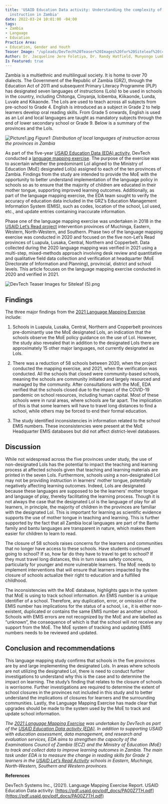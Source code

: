 ```yaml
---
title: 'USAID Education Data activity: Understanding the complexity of language of
  instruction in Zambia'
date: 2022-03-24 10:01:00 -04:00
tags:
- Zambia
- Language
- Education
Practice Area:
- Education, Gender and Youth
Teaser Image: "/uploads/DevTech%20Teaser%20Images%20for%20Siteleaf%20(4).png"
Author: Dr. Jacqueline Jere Folotiya, Dr. Randy Hatfield, Munyongo Lumba
Is Featured: true
---
```


Zambia is a multiethnic and multilingual society. It is home to over 70 dialects. The Government of the Republic of Zambia (GRZ), through the Education Act of 2011 and subsequent Primary Literacy Programme (PLP) has designated seven languages of instructions (LoIs) to be used in schools in the country, including Chitonga, Cinyanja, Icibemba, Kiikaonde, Lunda, Luvale and Kikaonde. The LoIs are used to teach across all subjects from pre-school to Grade 4. English is introduced as a subject in Grade 2 to help learners develop oral reading skills. From Grade 5 onwards, English is used as an LoI and local languages are taught as mandatory subjects through the end of lower secondary school or Grade 9. Below is a summary of the provinces and the LoIs. 

![Picture1.jpg](/uploads/Picture1.jpg)
*Figure1: Distribution of local languages of instruction across the provinces in Zambia*

As part of the five-year [USAID Education Data (EDA) activity](https://devtechsys.com/projects/Education-Data-Activity/), DevTech conducted a [language mapping exercise](https://pdf.usaid.gov/pdf_docs/PA00Z7TH.pdf). The purpose of the exercise was to ascertain whether the predominant LoI aligned to the Ministry of Education (MoE) designated LoI(s) assigned to each of the ten provinces of Zambia. Findings from the study are intended to provide the MoE with the opportunity to better understand implementation of the language policy in schools  so as to ensure that the majority of children are educated in their mother tongue, supporting improved learning outcomes. Additionally, as part of the language mapping exercise, the EDA team sought to verify the accuracy of education data included in the GRZ’s Education Management Information System (EMIS), such as codes, location of the school, LoI used, etc., and update entries containing inaccurate information.

Phase one of the language mapping exercise was undertaken in 2018 in the [USAID Let’s Read project](https://www.usaid.gov/zambia/documents/lets-read) intervention provinces of Muchinga, Eastern, Western, North-Western, and Southern. Phase two of the language mapping exercise was conducted in 2020 and focused on the five non-Let’s Read provinces of Luapula, Lusaka, Central, Northern and Copperbelt. Data collected during the 2020 language mapping was verified in 2021 using a multi-step, mixed-methods approach involving desk review and quantitative and qualitative field data collection and verification at headquarter (MoE Directorate of Information and Planning), provincial, district and school levels. This article focuses on the language mapping exercise conducted in 2020 and verified in 2021.

![DevTech Teaser Images for Siteleaf (5).png](/uploads/DevTech%20Teaser%20Images%20for%20Siteleaf%20(5).png)


## **Findings**

The three major findings from the [2021 Language Mapping Exercise](https://pdf.usaid.gov/pdf_docs/PA00Z7TH.pdf) include: 

1.	Schools in Luapula, Lusaka, Central, Northern and Copperbelt provinces pre-dominantly use the MoE designated LoIs, an indication that the schools observe the MoE policy guidance on the use of LoI. However, the study also revealed that in addition to the designated LoIs there are approximately 15 other major languages, not currently designated as LoIs.  

2.	There was a reduction of 58 schools between 2020, when the project conducted the mapping exercise, and 2021, when the verification was conducted. All the schools that closed were community-based schools, meaning the schools are community initiated and largely resourced and managed by the community.  After consultations with the MoE, EDA verified that the schools closed due to the impact of the COVID-19 pandemic on school resources, including human capital. Most of these schools were in rural areas, where schools are far apart. The implication of this is that some learners will have to travel long distances to find a school, while others may be forced to end their formal education. 

3.	The study identified inconsistencies in information related to the school EMIS numbers. These inconsistencies were present  at the MoE Headquarter  EMIS databases but did not affect district-level databases. 


## **Discussion**

While not widespread across the five provinces under study, the use of non-designated LoIs has the potential to impact the teaching and learning process at affected schools given that teaching and learning  materials are printed in the seven LoIs. Furthermore, schools using a non-designated LoI may not be providing instruction in learners’ mother tongue, potentially negatively affecting learning outcomes. Indeed, LoIs are designated because these languages are supposed to be the learners’ mother tongue and language of play, thereby facilitating the learning process. Though it is not always the case that the designated LoI is the language of play for all learners, in principle, the majority of children in the provinces are familiar with the designated LoI. This is important for learning as scientific evidence supports the use of mother tongue in teaching and learning. This is further supported by the fact that all Zambia local languages are part of the Bantu family and bantu languages are transparent in nature, which makes them easier for children to learn to read. 

The closure of 58 schools raises concerns for the learners and communities that no longer have access to these schools. Have students continued going to school? If so, how far do they have to travel to get to school? If they must travel long distances, this in turn raises safety concerns, particularly for younger and more vulnerable learners. The MoE needs to implement interventions that will ensure that learners impacted by the closure of schools actualize their right to education and a fulfilled childhood. 

The inconsistencies with the MoE database, highlights gaps in the system that MoE is using to track school information. An EMIS number is a unique identifier of a school. Therefore, any duplication, error, or omission of the EMIS number has implications for the status of a school, i.e., it is either non-existent,  duplicated or contains the same EMIS number as another school. Schools with EMIS errors are not recognized by the MoE and are labelled as “unknown”, the consequence of which is that the school will not receive any support from the MoE. The MoE system of tracking and updating EMIS numbers needs to be reviewed and updated. 


## **Conclusion and recommendations**

This language mapping study confirms that schools in the five provinces are by and large implementing the designated LoIs. In areas where schools are not utilizing the designated LoI, there is need to conduct further investigations to understand why this is the case and to determine the impact on learning. The study’s finding that relates to the closure of schools is worrisome. Further investigations are required to determine the extent of school closures in the provinces not included in this study and to better understand the implications of closures for learners and the surrounding communities. Lastly, the Language Mapping Exercise has made clear that upgrades should be made to the system used by the MoE to track and update school information.  


*The [2021 Language Mapping Exercise](https://pdf.usaid.gov/pdf_docs/PA00Z7TH.pdf) was undertaken by DevTech as part of the [USAID Education Data activity (EDA)](https://devtechsys.com/projects/Education-Data-Activity/). In addition to supporting USAID with education assessment, data management, and research and evaluation services, EDA aims to strengthen the capacity of the Examinations Council of Zambia (ECZ) and the Ministry of Education (MoE) to track and collect data to improve learning outcomes in Zambia. The main task under EDA is to measure the change in reading skills for Grade 2 learners in the [USAID Let’s Read Activity](https://www.usaid.gov/zambia/documents/lets-read) schools in Eastern, Muchinga, North-Western, Southern and Western provinces.*
 
**References**

DevTech Systems Inc., (2021). Language Mapping Exercise Report. USAID Education Data activity: [https://pdf.usaid.gov/pdf_docs/PA00Z7TH.pdf](https://pdf.usaid.gov/pdf_docs/PA00Z7TH.pdf)
